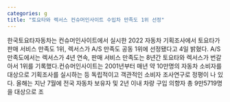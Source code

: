 ```yaml
---
categories: g
title: "토요타와 렉서스 컨슈머인사이트 수입차 만족도 1위 선정"
---
```

한국토요타자동차는 컨슈머인사이트에서 실시한 2022 자동차 기획조사에서 토요타가 판매 서비스 만족도 1위, 렉서스가 A/S 만족도 공동 1위에 선정됐다고 4일 밝혔다. A/S 만족도에서는 렉서스가 4년 연속, 판매 서비스 만족도는 8년간 토요타와 렉서스가 번갈아서 1위를 기록했다.컨슈머인사이트는 2001년부터 매년 약 10만명의 자동차 소비자를 대상으로 기획조사를 실시하는 등 독립적이고 객관적인 소비자 조사연구로 정평이 나 있다. 올해는 지난 7월에 전국 자동차 보유자 및 2년 이내 차량 구입 의향자 총 9만5719명을 대상으로 조